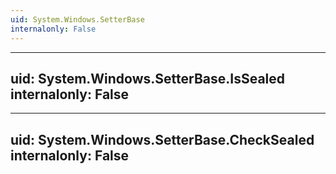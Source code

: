 ```yaml
---
uid: System.Windows.SetterBase
internalonly: False
---
```


---
uid: System.Windows.SetterBase.IsSealed
internalonly: False
---

---
uid: System.Windows.SetterBase.CheckSealed
internalonly: False
---
